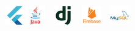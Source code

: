 

<div align="center">
<img src="https://github.com/devicons/devicon/blob/master/icons/flutter/flutter-original.svg" width="50" height="50"/> <span width="300"></span>
<img src="https://github.com/devicons/devicon/blob/master/icons/java/java-original-wordmark.svg" width="50" height="50"/> &nbsp;&nbsp;&nbsp;&nbsp;
<img src="https://github.com/devicons/devicon/blob/master/icons/django/django-plain.svg" width="50" height="50"/> &nbsp;&nbsp;&nbsp;&nbsp;
<img src="https://github.com/devicons/devicon/blob/master/icons/firebase/firebase-plain-wordmark.svg" width="50" height="50"/> &nbsp;&nbsp;&nbsp;&nbsp;
<img src="https://github.com/devicons/devicon/blob/master/icons/mysql/mysql-original-wordmark.svg" width="50" height="50"/> &nbsp;&nbsp;&nbsp;&nbsp;
</div>
